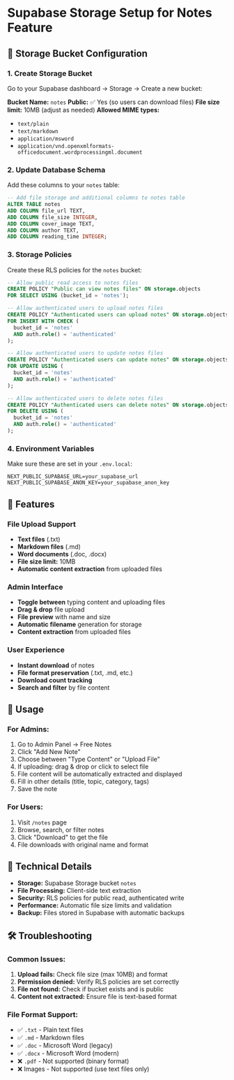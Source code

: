 # Supabase Storage Setup for Notes Feature

## 📁 Storage Bucket Configuration

### 1. Create Storage Bucket

Go to your Supabase dashboard → Storage → Create a new bucket:

**Bucket Name:** `notes`
**Public:** ✅ Yes (so users can download files)
**File size limit:** 10MB (adjust as needed)
**Allowed MIME types:** 
- `text/plain`
- `text/markdown`
- `application/msword`
- `application/vnd.openxmlformats-officedocument.wordprocessingml.document`

### 2. Update Database Schema

Add these columns to your `notes` table:

```sql
-- Add file storage and additional columns to notes table
ALTER TABLE notes 
ADD COLUMN file_url TEXT,
ADD COLUMN file_size INTEGER,
ADD COLUMN cover_image TEXT,
ADD COLUMN author TEXT,
ADD COLUMN reading_time INTEGER;
```

### 3. Storage Policies

Create these RLS policies for the `notes` bucket:

```sql
-- Allow public read access to notes files
CREATE POLICY "Public can view notes files" ON storage.objects
FOR SELECT USING (bucket_id = 'notes');

-- Allow authenticated users to upload notes files
CREATE POLICY "Authenticated users can upload notes" ON storage.objects
FOR INSERT WITH CHECK (
  bucket_id = 'notes' 
  AND auth.role() = 'authenticated'
);

-- Allow authenticated users to update notes files
CREATE POLICY "Authenticated users can update notes" ON storage.objects
FOR UPDATE USING (
  bucket_id = 'notes' 
  AND auth.role() = 'authenticated'
);

-- Allow authenticated users to delete notes files
CREATE POLICY "Authenticated users can delete notes" ON storage.objects
FOR DELETE USING (
  bucket_id = 'notes' 
  AND auth.role() = 'authenticated'
);
```

### 4. Environment Variables

Make sure these are set in your `.env.local`:

```env
NEXT_PUBLIC_SUPABASE_URL=your_supabase_url
NEXT_PUBLIC_SUPABASE_ANON_KEY=your_supabase_anon_key
```

## 🚀 Features

### File Upload Support
- **Text files** (.txt)
- **Markdown files** (.md)
- **Word documents** (.doc, .docx)
- **File size limit:** 10MB
- **Automatic content extraction** from uploaded files

### Admin Interface
- **Toggle between** typing content and uploading files
- **Drag & drop** file upload
- **File preview** with name and size
- **Automatic filename** generation for storage
- **Content extraction** from uploaded files

### User Experience
- **Instant download** of notes
- **File format preservation** (.txt, .md, etc.)
- **Download count tracking**
- **Search and filter** by file content

## 📝 Usage

### For Admins:
1. Go to Admin Panel → Free Notes
2. Click "Add New Note"
3. Choose between "Type Content" or "Upload File"
4. If uploading: drag & drop or click to select file
5. File content will be automatically extracted and displayed
6. Fill in other details (title, topic, category, tags)
7. Save the note

### For Users:
1. Visit `/notes` page
2. Browse, search, or filter notes
3. Click "Download" to get the file
4. File downloads with original name and format

## 🔧 Technical Details

- **Storage:** Supabase Storage bucket `notes`
- **File Processing:** Client-side text extraction
- **Security:** RLS policies for public read, authenticated write
- **Performance:** Automatic file size limits and validation
- **Backup:** Files stored in Supabase with automatic backups

## 🛠️ Troubleshooting

### Common Issues:

1. **Upload fails:** Check file size (max 10MB) and format
2. **Permission denied:** Verify RLS policies are set correctly
3. **File not found:** Check if bucket exists and is public
4. **Content not extracted:** Ensure file is text-based format

### File Format Support:
- ✅ `.txt` - Plain text files
- ✅ `.md` - Markdown files  
- ✅ `.doc` - Microsoft Word (legacy)
- ✅ `.docx` - Microsoft Word (modern)
- ❌ `.pdf` - Not supported (binary format)
- ❌ Images - Not supported (use text files only)
